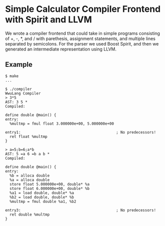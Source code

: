# Simple Calculator Compiler Frontend with Spirit and LLVM
We wrote a compiler frontend that could take in simple programs consisting of
+, -, \*, and / with parethesis, assignment statements, and multiple lines
separated by semicolons. For the parser we used Boost Spirit, and then we
generated an intermediate representation using LLVM.

## Example
    $ make
    ...

    $ ./compiler 
    WwuLang Compiler
    > 3*5
    AST: 3 5 *
    Compiled: 

    define double @main() {
    entry:
      %multmp = fmul float 3.000000e+00, 5.000000e+00

    entry1:                                           ; No predecessors!
      ret float %multmp
    }

    > a=5;b=6;a*b
    AST: 5 =a 6 =b a b *
    Compiled: 

    define double @main() {
    entry:
      %b = alloca double
      %a = alloca double
      store float 5.000000e+00, double* %a
      store float 6.000000e+00, double* %b
      %a1 = load double, double* %a
      %b2 = load double, double* %b
      %multmp = fmul double %a1, %b2

    entry3:                                           ; No predecessors!
      ret double %multmp
    }
